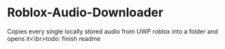 # Roblox-Audio-Downloader
Copies every single locally stored audio from UWP roblox into a folder and opens it<\br>todo: finish readme
